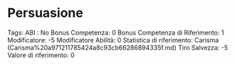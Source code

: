 # Persuasione

Tags: ABI
: No
Bonus Competenza: 0
Bonus Competenza di Riferimento: 1
Modificatore: -5
Modificatore  Abilità: 0
Statistica di riferimento: Carisma (Carisma%20a971211785424a8c93cb66286894335f.md)
Tiro Salvezza: -5
Valore di riferimento: 0